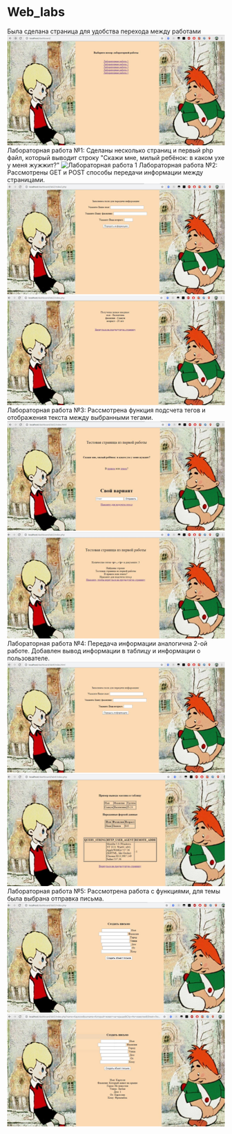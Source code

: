 # Web_labs
Была сделана страница для удобства перехода между работами 
![Главная](https://github.com/valka465/Web_labs/raw/master/screens/img0.JPG)
Лабораторная работа №1:
Сделаны несколько страниц и первый php файл, который выводит строку "Скажи мне, милый ребёнок: в каком ухе у меня жужжит?"
![Лабораторная работа 1](https://github.com/valka465/Web_labs/raw/master/screens/img1.JPG)
Лабораторная работа №2:
Рассмотрены GET и POST способы передачи информации между страницами. 
![Лабораторная работа 2](https://github.com/valka465/Web_labs/raw/master/screens/img2.1.JPG)
![Лабораторная работа 2](https://github.com/valka465/Web_labs/raw/master/screens/img2.2.JPG)
Лабораторная работа №3:
Рассмотрена функция подсчета тегов и отображения текста между выбранными тегами.
![Лабораторная работа 3](https://github.com/valka465/Web_labs/raw/master/screens/img3.1.JPG)
![Лабораторная работа 3](https://github.com/valka465/Web_labs/raw/master/screens/img3.2.JPG)
Лабораторная работа №4:
Передача информации аналогична 2-ой работе. Добавлен вывод информации в таблицу и информации о пользователе.
![Лабораторная работа 4](https://github.com/valka465/Web_labs/raw/master/screens/img4.1.JPG)
![Лабораторная работа 4](https://github.com/valka465/Web_labs/raw/master/screens/img4.2.JPG)
Лабораторная работа №5:
Рассмотрена работа с функциями, для темы была выбрана отправка письма. 
![Лабораторная работа 5](https://github.com/valka465/Web_labs/raw/master/screens/img5.1.JPG)
![Лабораторная работа 5](https://github.com/valka465/Web_labs/raw/master/screens/img5.2.JPG)
